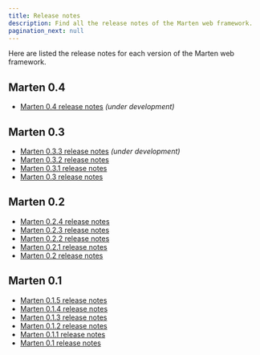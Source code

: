 ```yaml
---
title: Release notes
description: Find all the release notes of the Marten web framework.
pagination_next: null
---
```


Here are listed the release notes for each version of the Marten web framework.

## Marten 0.4

* [Marten 0.4 release notes](./release-notes/0.4) _(under development)_

## Marten 0.3

* [Marten 0.3.3 release notes](./release-notes/0.3.3) _(under development)_
* [Marten 0.3.2 release notes](./release-notes/0.3.2)
* [Marten 0.3.1 release notes](./release-notes/0.3.1)
* [Marten 0.3 release notes](./release-notes/0.3)

## Marten 0.2

* [Marten 0.2.4 release notes](./release-notes/0.2.4)
* [Marten 0.2.3 release notes](./release-notes/0.2.3)
* [Marten 0.2.2 release notes](./release-notes/0.2.2)
* [Marten 0.2.1 release notes](./release-notes/0.2.1)
* [Marten 0.2 release notes](./release-notes/0.2)

## Marten 0.1

* [Marten 0.1.5 release notes](./release-notes/0.1.5)
* [Marten 0.1.4 release notes](./release-notes/0.1.4)
* [Marten 0.1.3 release notes](./release-notes/0.1.3)
* [Marten 0.1.2 release notes](./release-notes/0.1.2)
* [Marten 0.1.1 release notes](./release-notes/0.1.1)
* [Marten 0.1 release notes](./release-notes/0.1)
